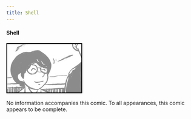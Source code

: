 ```yaml
---
title: Shell
---
```


#### Shell

![](shellban.jpg "Ryan's banner for Shell, featuring the main character smiling.")

No information accompanies this comic. To all appearances, this comic appears to be complete.
